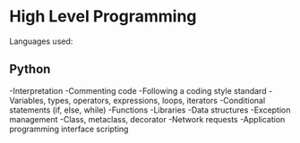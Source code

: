 # High Level Programming

Languages used:

## Python

-Interpretation
-Commenting code
-Following a coding style standard
-Variables, types, operators, expressions,
loops, iterators
-Conditional statements (if, else, while)
-Functions
-Libraries
-Data structures
-Exception management
-Class, metaclass, decorator
-Network requests
-Application programming interface
scripting